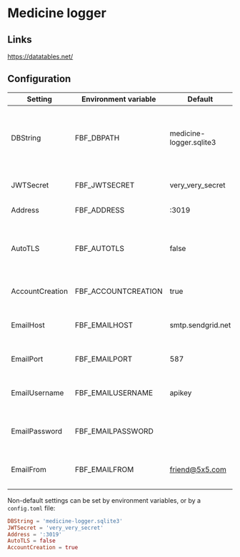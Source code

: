 # Medicine logger

## Links

https://datatables.net/

## Configuration

| Setting | Environment variable | Default | Description |
| ------- | -------------------- | ------- | ----------- |
| DBString | FBF_DBPATH | medicine-logger.sqlite3 | The path to the database file, or "file::memory:?cache=shared" for an in-memory DB. |
| JWTSecret | FBF_JWTSECRET | very_very_secret | The secret used to sign JWTs. |
| Address | FBF_ADDRESS | :3019 | The address to listen on. |
| AutoTLS | FBF_AUTOTLS | false | Whether to automatically enable TLS. CURRENTLY NON-FUNCTIONAL |
| AccountCreation | FBF_ACCOUNTCREATION | true | Whether to allow account creation. |
| EmailHost | FBF_EMAILHOST | smtp.sendgrid.net | The host to use for sending emails. |
| EmailPort | FBF_EMAILPORT | 587 | The port to use for sending emails. |
| EmailUsername | FBF_EMAILUSERNAME | apikey | The username to use for sending emails. |
| EmailPassword | FBF_EMAILPASSWORD | | The password to use for sending emails. |
| EmailFrom | FBF_EMAILFROM | friend@5x5.com | The "From" address for sending emails. |

Non-default settings can be set by environment variables, or by a `config.toml` file:

```toml
DBString = 'medicine-logger.sqlite3'
JWTSecret = 'very_very_secret'
Address = ':3019'
AutoTLS = false
AccountCreation = true

```
